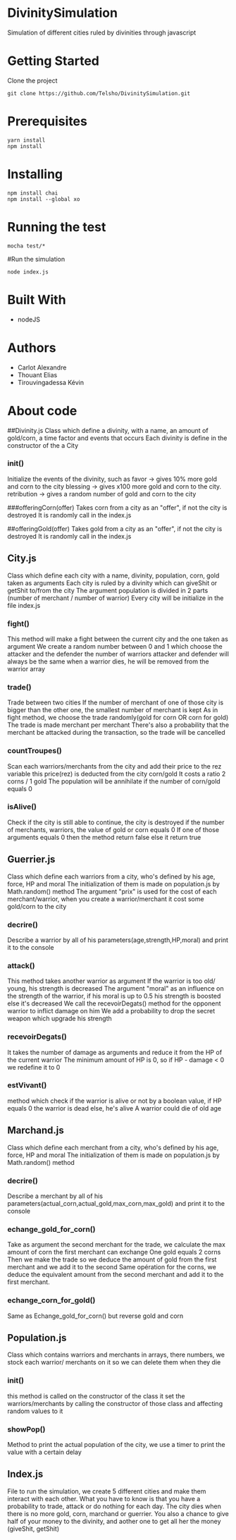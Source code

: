 # DivinitySimulation

Simulation of different cities ruled by divinities through javascript

# Getting Started 
Clone the project
```
git clone https://github.com/Telsho/DivinitySimulation.git
```
# Prerequisites
```
yarn install
npm install
```
# Installing
```
npm install chai
npm install --global xo
```
# Running the test
```
mocha test/*
```

#Run the simulation
```
node index.js
```


# Built With
- nodeJS

# Authors
- Carlot Alexandre
- Thouant Elias
- Tirouvingadessa Kévin

# About code
##Divinity.js
Class which define a divinity, with a name, an amount of gold/corn, a time factor and events that occurs
Each divinity is define in the constructor of the a City
   ### init()
   Initialize the events of the divinity, such as favor -> gives 10% more gold and corn to the city
   blessing -> gives x100 more gold and corn to the city.
   retribution -> gives a random number of gold and corn to the city
   
   ###offeringCorn(offer)
   Takes corn from a city as an "offer", if not the city is destroyed
   It is randomly call in the index.js
   
   ##offeringGold(offer)
   Takes gold from a city as an "offer", if not the city is destroyed
   It is randomly call in the index.js
    

## City.js
Class which define each city with a name, divinity, population, corn, gold taken as arguments
Each city is ruled by a divinity which can giveShit or getShit to/from the city
The argument population is divided in 2 parts (number of merchant / number of warrior)
Every city will be initialize in the file index.js
   ### fight()
  This method will make a fight between the current city and the one taken as argument
  We create a random number between 0 and 1 which choose the attacker and the defender
  the number of warriors attacker and defender will always be the same
  when a warrior dies, he will be removed from the warrior array
   ### trade()
  Trade between two cities
  If the number of merchant of one of those city is bigger than the other one, the smallest number of merchant is kept
  As in fight method, we choose the trade randomly(gold for corn OR corn for gold)
  The trade is made merchant per merchant
  There's also a probability that the merchant be attacked during the transaction, so the trade will be cancelled
   ### countTroupes()
   Scan each warriors/merchants from the city and add their price to the rez variable
   this price(rez) is deducted from the city corn/gold
   It costs a ratio 2 corns / 1 gold 
   The population will be annihilate if the number of corn/gold equals 0
   ### isAlive()
   Check if the city is still able to continue, the city is destroyed if the number of merchants, warriors, the value of gold or corn equals 0 
                                                   If one of those arguments equals 0 then the method return false else it return true
## Guerrier.js
Class which define each warriors from a city, who's defined by his age, force, HP and moral
The initialization of them is made on population.js by Math.random() method
The argument "prix" is used for the cost of each merchant/warrior, when you create a warrior/merchant it cost some
gold/corn to the city
   ### decrire()
   Describe a warrior by all of his parameters(age,strength,HP,moral) and print it to the console
      
   ### attack()
   This method takes another warrior as argument
   If the warrior is too old/ young, his strength is decreased
   The argument "moral" as an influence on the strength of the warrior, if his moral is up to 0.5 his
   strength is boosted else it's decreased
   We call the recevoirDegats() method for the opponent warrior to inflict damage on him
   We add a probability to drop the secret weapon which upgrade his strength
   
   ### recevoirDegats()
   It takes the number of damage as arguments and reduce it from the HP of the current warrior
   The minimum amount of HP is 0, so if HP - damage < 0 we redefine it to 0  
    
   ### estVivant()
   method which check if the warrior is alive or not by a boolean value, if HP equals 0 the warrior is dead
   else, he's alive
   A warrior could die of old age
   
## Marchand.js
Class which define each merchant from a city, who's defined by his age, force, HP and moral
The initialization of them is made on population.js by Math.random() method
   ### decrire()
   Describe a merchant by all of his parameters(actual_corn,actual_gold,max_corn,max_gold) and print it to the console
   
   ### echange_gold_for_corn()
   Take as argument the second merchant for the trade, we calculate the max amount of corn the first merchant can exchange
   One gold equals 2 corns
   Then we make the trade so we deduce the amount of gold from the first merchant and we add it to the second
   Same opération for the corns, we deduce the equivalent amount from the second merchant and add it to the first merchant.
   ### echange_corn_for_gold()
   Same as Echange_gold_for_corn() but reverse gold and corn
   
## Population.js
Class which contains warriors and merchants in arrays, there numbers, we stock each warrior/ merchants
on it so we can delete them when they die
   ### init()
   this method is called on the constructor of the class
   it set the warriors/merchants by calling the constructor of those class and affecting random values to it
   ### showPop()
   Method to print the actual population of the city, we use a timer to print the value with a certain delay

## Index.js

File to run the simulation, we create 5 different cities and make them interact with each other.
What you have to know is that you have a probability to trade, attack or do nothing for each day.
The city dies when there is no more gold, corn, marchand or guerrier.
You also a chance to give half of your money to the divinity, and aother one to get all her the money (giveShit, getShit) 


    
